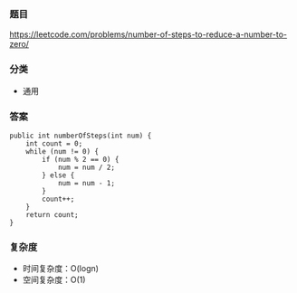 ### 题目
https://leetcode.com/problems/number-of-steps-to-reduce-a-number-to-zero/

### 分类
* 通用

### 答案
```
public int numberOfSteps(int num) {
    int count = 0;
    while (num != 0) {
        if (num % 2 == 0) {
            num = num / 2;
        } else {
            num = num - 1;
        }
        count++;
    }
    return count;
}
```

### 复杂度
* 时间复杂度：O(logn)
* 空间复杂度：O(1)
